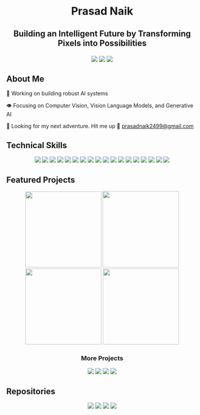 # <p align = "center">Prasad Naik</p>
## <p align = "center">Building an Intelligent Future by Transforming Pixels into Possibilities</p>

<p align = "center">
  <a href = "https://naik24.github.io/"><img src = "https://img.shields.io/badge/Portfolio-%23000000.svg?style=for-the-badge&logoColor=#FF7139"></a>
  <a href = "https://www.linkedin.com/in/prasad-naik-pan2499/"><img src = "https://img.shields.io/badge/linkedin-%230077B5.svg?style=for-the-badge&logo=linkedin&logoColor=white"></a>
  <a href = "https://drive.google.com/file/d/1oCfb_1oLjCTY3GKJLSTyLc1q0sVfdOSE/view?usp=sharing"><img src = "https://img.shields.io/badge/Resume-F3F1EA?style=for-the-badge&logoColor=372213"></a>
</p>

## About Me

🤖 Working on building robust AI systems

👁️ Focusing on Computer Vision, Vision Language Models, and Generative AI

🎒 Looking for my next adventure. Hit me up 📨 prasadnaik2499@gmail.com


## Technical Skills

<p align = "center">
  <a href = "#"><img src = "https://img.shields.io/badge/Transformers-%23FF6F00.svg?style=for-the-badge&logoColor=white"></a>
  <a href = "#"><img src = "https://img.shields.io/badge/python-3670A0?style=for-the-badge&logo=python&logoColor=ffdd54"></a>
  <a href = "#"><img src = "https://img.shields.io/badge/c++-%2300599C.svg?style=for-the-badge&logo=c%2B%2B&logoColor=white"></a>
  <a href = "#"><img src = "https://img.shields.io/badge/matlab-D56B1D?style=for-the-badge&logoColor=white"></a>
  <a href = "#"><img src = "https://img.shields.io/badge/PyTorch-%23EE4C2C.svg?style=for-the-badge&logo=PyTorch&logoColor=white"></a>
  <a href = "#"><img src = "https://img.shields.io/badge/TensorFlow-%23FF6F00.svg?style=for-the-badge&logo=TensorFlow&logoColor=white"></a>
  <a href = "#"><img src = "https://img.shields.io/badge/LangChain-%23000000.svg?style=for-the-badge&logo=LangChain&logoColor=white"></a>
  <a href = "#"><img src = "https://img.shields.io/badge/Hugging%20Face-%236946BE.svg?style=for-the-badge&logo=huggingface&logoColor=white"></a>
  <a href = "#"><img src = "https://img.shields.io/badge/Keras-%23D00000.svg?style=for-the-badge&logo=Keras&logoColor=white"></a>
  <a href = "#"><img src = "https://img.shields.io/badge/opencv-%23white.svg?style=for-the-badge&logo=opencv&logoColor=white"></a>
  <a href = "#"><img src = "https://img.shields.io/badge/Scikit--Image-00A95C?style=for-the-badge&logo=linode&logoColor=white"></a>
  <a href = "#"><img src = "https://img.shields.io/badge/scikit--learn-%23F7931E.svg?style=for-the-badge&logo=scikit-learn&logoColor=white"></a>
  <a href = "#"><img src = "https://img.shields.io/badge/numpy-%23013243.svg?style=for-the-badge&logo=numpy&logoColor=white"></a>
  <a href = "#"><img src = "https://img.shields.io/badge/pandas-%23150458.svg?style=for-the-badge&logo=pandas&logoColor=white"></a>
  <a href = "#"><img src = "https://img.shields.io/badge/SciPy-%230C55A5.svg?style=for-the-badge&logo=scipy&logoColor=%white"></a>
  <a href = "#"><img src = "https://img.shields.io/badge/Matplotlib-%23ffffff.svg?style=for-the-badge&logo=Matplotlib&logoColor=black"></a>
  <a href = "#"><img src = "https://img.shields.io/badge/MongoDB-%234ea94b.svg?style=for-the-badge&logo=mongodb&logoColor=white"></a>
  <a href = "#"><img src = "https://img.shields.io/badge/postgres-%23316192.svg?style=for-the-badge&logo=postgresql&logoColor=white"></a>
</p>


## Featured Projects
<p align = "center">
<a href = "https://github.com/naik24/Professor-Bean"><img src = "https://github.com/user-attachments/assets/0b25afb6-fba4-40f3-b924-5dc7409fdabc" width="200" height="200"></a>
<a href = "https://github.com/naik24/ImageProcessing-ComputerVision/tree/master/EuroSAT%20Landcover%20Classification"><img src = "https://github.com/user-attachments/assets/9b82a0de-5c26-4d1e-9ac8-2f0aba1aa5b5" width="201" height="201"></a>
<a href = "https://github.com/naik24/ImageProcessing-ComputerVision/tree/master/Soccer%20Object%20Detection"><img src = "https://github.com/user-attachments/assets/6946a005-565c-4810-9b26-5db05a2e5354" width="200" height="200"></a>
<a href = "https://github.com/naik24/ImageProcessing-ComputerVision/tree/master/Voxel%20Based%203D%20Reconstruction#voxel-based-3d-reconstruction-"><img src = "https://github.com/user-attachments/assets/813196e4-fb58-420b-a657-0ac33a3cce47" width="200" height="200"></a>

### <p align = "center">More Projects</p>

<p align = "center">
  <a href = "https://github.com/naik24/ImageProcessing-ComputerVision/tree/master/Brain%20Tumor%20Detection"><img src = "https://img.shields.io/badge/Brain%20Tumor%20Detection-FFFFFF?style=for-the-badge&logoColor=black"></a>
  <a href = "https://github.com/naik24/ImageProcessing-ComputerVision/tree/master/Feature%20Extraction%20and%20Keypoint%20Matching"><img src = "https://img.shields.io/badge/Feature%20Extraction%20And%20KeyPoint%20Matching-FFFFFF?style=for-the-badge&logoColor=black"></a>
  <a href = "https://github.com/naik24/ImageProcessing-ComputerVision/tree/master/SLIC"><img src = "https://img.shields.io/badge/Simple%20Linear%20Iterative%20Clustering-FFFFFF?style=for-the-badge&logoColor=black"></a>
  <a href = "https://github.com/naik24/ImageProcessing-ComputerVision/tree/master/Image%20Data%20Association"><img src = "https://img.shields.io/badge/Image%20Data%20Association-FFFFFF?style=for-the-badge&logoColor=black"></a>
</p>

## Repositories
<p align = "center">
  <a href = "https://github.com/naik24/ImageProcessing-ComputerVision/tree/master?tab=readme-ov-file#digital-image-processing"><img src = "https://img.shields.io/badge/image%20processing%20and%20computer%20vision-121013?style=for-the-badge&logo=github&logoColor=red"></a>
  <a href = "https://github.com/naik24/Professor-Bean"><img src = "https://img.shields.io/badge/professor%20bean-121013?style=for-the-badge&logo=github&logoColor=green"></a>
  <a href = "https://github.com/naik24/MachineLearning"><img src = "https://img.shields.io/badge/machine%20learning-121013?style=for-the-badge&logo=github&logoColor=yellow"></a>
  <a href = "https://github.com/naik24/Algorithms-DataStructure"><img src = "https://img.shields.io/badge/C++%20algorithms-121013?style=for-the-badge&logo=github&logoColor=cyan"></a>
</p>


